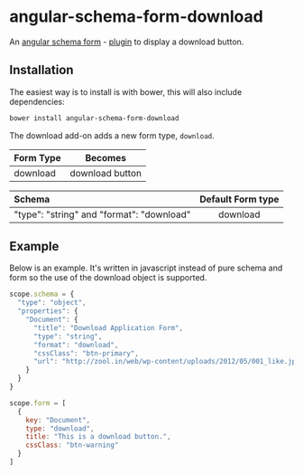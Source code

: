 # angular-schema-form-download
An [angular schema form](https://github.com/json-schema-form/angular-schema-form) - [plugin](https://github.com/json-schema-form/angular-schema-form/blob/development/docs/extending.md) to display a download button.

Installation
------------

The easiest way is to install is with bower, this will also include dependencies:
```bash
bower install angular-schema-form-download
```

The download add-on adds a new form type, `download`.

|   Form Type    |       Becomes       |
|:---------------|:-------------------:|
|   download     |  download button    |

| Schema             |   Default Form type  |
|:-------------------|:------------:|
| "type": "string" and "format": "download"   |   download   |

Example
-----------------
Below is an example. It's written in javascript instead of pure schema and form so the use of the download object is supported.

```javascript
scope.schema = {
  "type": "object",
  "properties": {
    "Document": {
      "title": "Download Application Form",
      "type": "string",
      "format": "download",
      "cssClass": "btn-primary",
      "url": "http://zool.in/web/wp-content/uploads/2012/05/001_like.jpg"
    }
  }
}

scope.form = [
  {
    key: "Document",
    type: "download",
    title: "This is a download button.",
    cssClass: "btn-warning"
  }
]
```
